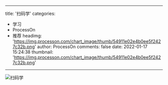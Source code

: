 
---
title: '扫码学'
categories: 
 - 学习
 - ProcessOn
 - 推荐
headimg: 'https://img.processon.com/chart_image/thumb/54911e02e4b0ee5f2427c32b.png'
author: ProcessOn
comments: false
date: 2022-01-17 15:24:38
thumbnail: 'https://img.processon.com/chart_image/thumb/54911e02e4b0ee5f2427c32b.png'
---

<div>   
<img class="thumb" alt="扫码学" src="https://img.processon.com/chart_image/thumb/54911e02e4b0ee5f2427c32b.png" referrerpolicy="no-referrer">
<p></p>  
</div>
            